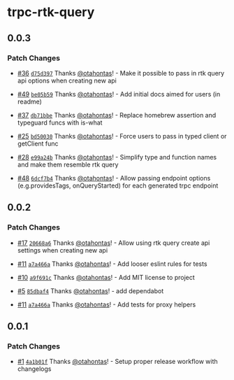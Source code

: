 # trpc-rtk-query

## 0.0.3

### Patch Changes

- [#36](https://github.com/otahontas/trpc-rtk-query/pull/36) [`d75d397`](https://github.com/otahontas/trpc-rtk-query/commit/d75d397b5698ce6478eb6baec6da1f49d582a001) Thanks [@otahontas](https://github.com/otahontas)! - Make it possible to pass in rtk query api options when creating new api

- [#49](https://github.com/otahontas/trpc-rtk-query/pull/49) [`be05b59`](https://github.com/otahontas/trpc-rtk-query/commit/be05b59ee4d347ec733e57598cb39cc6ffc2dd62) Thanks [@otahontas](https://github.com/otahontas)! - Add initial docs aimed for users (in readme)

- [#37](https://github.com/otahontas/trpc-rtk-query/pull/37) [`db71bbe`](https://github.com/otahontas/trpc-rtk-query/commit/db71bbeb960ae2c3b83dd1556064ac9db256e312) Thanks [@otahontas](https://github.com/otahontas)! - Replace homebrew assertion and typeguard funcs with is-what

- [#25](https://github.com/otahontas/trpc-rtk-query/pull/25) [`bd50030`](https://github.com/otahontas/trpc-rtk-query/commit/bd5003046bb807ef2147b72329acdce6b6c647b0) Thanks [@otahontas](https://github.com/otahontas)! - Force users to pass in typed client or getClient func

- [#28](https://github.com/otahontas/trpc-rtk-query/pull/28) [`e99a24b`](https://github.com/otahontas/trpc-rtk-query/commit/e99a24bc2366ccac5e32e5649b9b200c8075d978) Thanks [@otahontas](https://github.com/otahontas)! - Simplify type and function names and make them resemble rtk query

- [#48](https://github.com/otahontas/trpc-rtk-query/pull/48) [`6dcf7b4`](https://github.com/otahontas/trpc-rtk-query/commit/6dcf7b45e3d9a950ef0adba618c943a81efc102f) Thanks [@otahontas](https://github.com/otahontas)! - Allow passing endpoint options (e.g.providesTags, onQueryStarted) for each generated trpc endpoint

## 0.0.2

### Patch Changes

- [#17](https://github.com/otahontas/trpc-rtk-query/pull/17) [`20668a6`](https://github.com/otahontas/trpc-rtk-query/commit/20668a621f396ab16b51e841267f00ba6d4f2573) Thanks [@otahontas](https://github.com/otahontas)! - Allow using rtk query create api settings when creating new api

- [#11](https://github.com/otahontas/trpc-rtk-query/pull/11) [`a7a466a`](https://github.com/otahontas/trpc-rtk-query/commit/a7a466aa09616e2194f3d0fb808dbd31c9346cd3) Thanks [@otahontas](https://github.com/otahontas)! - Add looser eslint rules for tests

- [#10](https://github.com/otahontas/trpc-rtk-query/pull/10) [`a9f691c`](https://github.com/otahontas/trpc-rtk-query/commit/a9f691c7635cc12af493c3b21e1698c54886dbed) Thanks [@otahontas](https://github.com/otahontas)! - Add MIT license to project

- [#5](https://github.com/otahontas/trpc-rtk-query/pull/5) [`85dbaf4`](https://github.com/otahontas/trpc-rtk-query/commit/85dbaf4789487cf558a2ef7a560f508e9573c7a8) Thanks [@otahontas](https://github.com/otahontas)! - add dependabot

- [#11](https://github.com/otahontas/trpc-rtk-query/pull/11) [`a7a466a`](https://github.com/otahontas/trpc-rtk-query/commit/a7a466aa09616e2194f3d0fb808dbd31c9346cd3) Thanks [@otahontas](https://github.com/otahontas)! - Add tests for proxy helpers

## 0.0.1

### Patch Changes

- [#1](https://github.com/otahontas/trpc-rtk-query/pull/1) [`4a1b01f`](https://github.com/otahontas/trpc-rtk-query/commit/4a1b01f45d0b59d2d6dd6302aaeafde189772d2c) Thanks [@otahontas](https://github.com/otahontas)! - Setup proper release workflow with changelogs
